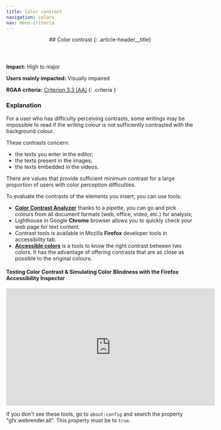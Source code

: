 ```yaml
---
title: Color contrast
navigation: colors
nav: menu-criteria
---
```


<header>
## Color contrast
{: .article-header__title}
</header>

**Impact:** High to major

**Users mainly impacted:** Visually impaired

**RGAA criteria:** [Criterion 3.3 [AA]](http://disic.github.io/rgaa_referentiel_en/criteria.html#crit-3-3)
{: .criteria }

### Explanation

For a user who has difficulty perceiving contrasts, some writings may be impossible to read if the writing colour is not sufficiently contrasted with the background colour.

These contrasts concern:

* the texts you enter in the editor;
* the texts present in the images;
* the texts embedded in the videos.

There are values that provide sufficient minimum contrast for a large proportion of users with color perception difficulties.

To evaluate the contrasts of the elements you insert, you can use tools:

* [**Color Contrast Analyzer**](https://developer.paciellogroup.com/resources/contrastanalyser/) thanks to a pipette, you can go and pick colours from all document formats (web, office, video, etc.) for analysis;
* Lighthouse in Google **Chrome** browser allows you to quickly check your web page for text content.
* Contrast tools is available in Mozilla **Firefox** developer tools in accessibility tab.
* [**Accessible colors**](https://accessible-colors.com/) is a tools to know the right contrast between two colors. It has the advantage of offering contrasts that are as close as possible to the original colours.

#### Testing Color Contrast & Simulating Color Blindness with the Firefox Accessibility Inspector

<div class="video"><iframe title="Testing Color Contrast & Simulating Color Blindness with the Firefox Accessibility Inspector" width="560" height="315" src="https://www.youtube.com/embed/eBefjaWud-M" frameborder="0" allow="accelerometer; encrypted-media; gyroscope; picture-in-picture" allowfullscreen></iframe></div>

If you don't see these tools, go to `about:config` and search the property "gfx.webrender.all". This property must be to `true`.
